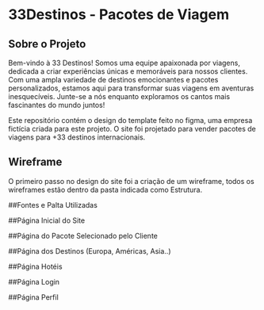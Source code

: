 # 33Destinos - Pacotes de Viagem

## Sobre o Projeto

Bem-vindo à 33 Destinos! Somos uma equipe apaixonada por viagens, dedicada a criar experiências únicas e memoráveis para nossos clientes. Com uma ampla variedade de destinos emocionantes e pacotes personalizados, estamos aqui para transformar suas viagens em aventuras inesquecíveis. Junte-se a nós enquanto exploramos os cantos mais fascinantes do mundo juntos!

Este repositório contém o design do template feito no figma, uma empresa fictícia criada para este projeto. O site foi projetado para vender pacotes de viagens para +33 destinos internacionais.

## Wireframe

O primeiro passo no design do site foi a criação de um wireframe, todos os wireframes estão dentro da pasta indicada como Estrutura.

##Fontes e Palta Utilizadas

##Página Inicial do Site

##Página do Pacote Selecionado pelo Cliente

##Página dos Destinos (Europa, Américas, Asia..)

##Página Hotéis

##Página Login

##Página Perfil
